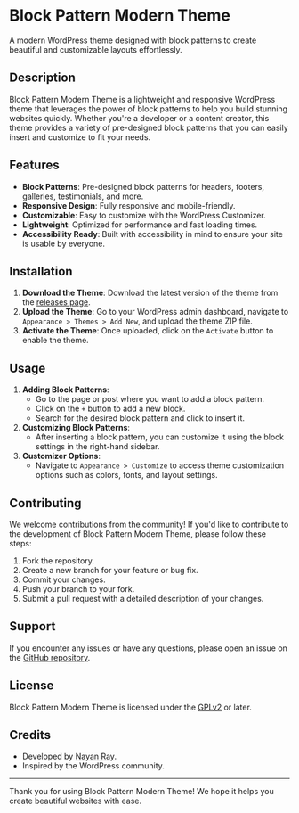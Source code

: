 ﻿# Block Pattern Modern Theme

A modern WordPress theme designed with block patterns to create beautiful and customizable layouts effortlessly.

## Description

Block Pattern Modern Theme is a lightweight and responsive WordPress theme that leverages the power of block patterns to help you build stunning websites quickly. Whether you're a developer or a content creator, this theme provides a variety of pre-designed block patterns that you can easily insert and customize to fit your needs.

## Features

- **Block Patterns**: Pre-designed block patterns for headers, footers, galleries, testimonials, and more.
- **Responsive Design**: Fully responsive and mobile-friendly.
- **Customizable**: Easy to customize with the WordPress Customizer.
- **Lightweight**: Optimized for performance and fast loading times.
- **Accessibility Ready**: Built with accessibility in mind to ensure your site is usable by everyone.

## Installation

1. **Download the Theme**: Download the latest version of the theme from the [releases page](https://github.com/your-repo/block_pattern_modern-theme/releases).
2. **Upload the Theme**: Go to your WordPress admin dashboard, navigate to `Appearance > Themes > Add New`, and upload the theme ZIP file.
3. **Activate the Theme**: Once uploaded, click on the `Activate` button to enable the theme.

## Usage

1. **Adding Block Patterns**: 
   - Go to the page or post where you want to add a block pattern.
   - Click on the `+` button to add a new block.
   - Search for the desired block pattern and click to insert it.
2. **Customizing Block Patterns**:
   - After inserting a block pattern, you can customize it using the block settings in the right-hand sidebar.
3. **Customizer Options**:
   - Navigate to `Appearance > Customize` to access theme customization options such as colors, fonts, and layout settings.

## Contributing

We welcome contributions from the community! If you'd like to contribute to the development of Block Pattern Modern Theme, please follow these steps:

1. Fork the repository.
2. Create a new branch for your feature or bug fix.
3. Commit your changes.
4. Push your branch to your fork.
5. Submit a pull request with a detailed description of your changes.

## Support

If you encounter any issues or have any questions, please open an issue on the [GitHub repository](https://github.com/your-repo/block_pattern_modern-theme/issues).

## License

Block Pattern Modern Theme is licensed under the [GPLv2](https://www.gnu.org/licenses/gpl-2.0.html) or later.

## Credits

- Developed by [Nayan Ray](https://yourwebsite.com).
- Inspired by the WordPress community.

---

Thank you for using Block Pattern Modern Theme! We hope it helps you create beautiful websites with ease.
